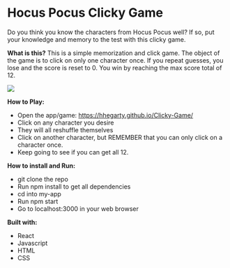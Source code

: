 # Hocus Pocus Clicky Game

Do you think you know the characters from Hocus Pocus well? If so, put your knowledge and memory to the test with this clicky game.
<br>

**What is this?**
This is a simple memorization and click game. The object of the game is to click on only one character once. If you repeat guesses, you lose and the score is reset to 0. You win by reaching the max score total of 12.
<br>

![](../images/screen.jpg)


**How to Play:**

- Open the app/game:  https://hhegarty.github.io/Clicky-Game/
- Click on any character you desire
- They will all reshuffle themselves
- Click on another character, but REMEMBER that you can only click on a character once.
- Keep going to see if you can get all 12.

**How to install and Run:**
- git clone the repo
- Run npm install to get all dependencies
- cd into my-app
- Run npm start
- Go to localhost:3000 in your web browser

**Built with:**
- React
- Javascript
- HTML
- CSS
